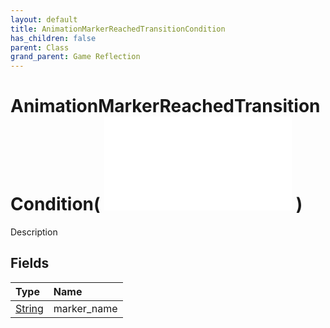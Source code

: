 ```yaml
---
layout: default
title: AnimationMarkerReachedTransitionCondition
has_children: false
parent: Class
grand_parent: Game Reflection
---
```

# AnimationMarkerReachedTransitionCondition( ![ AnimationTransitionCondition ](/game-reflection/classes/animation_transition_condition.md) )
Description 

## Fields
| Type | Name |
|:-------------|:--------------|
| [String](/game-reflection/components/string.md) | marker_name |
